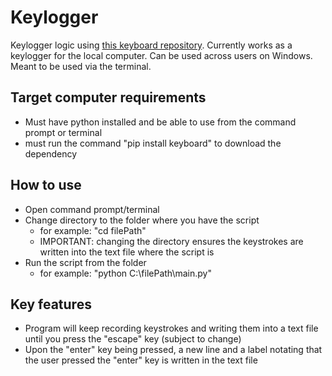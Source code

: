 # Keylogger

Keylogger logic using [this keyboard repository](https://github.com/boppreh/keyboard). Currently works as a keylogger for the local computer. 
Can be used across users on Windows. Meant to be used via the terminal.

## Target computer requirements
- Must have python installed and be able to use from the command prompt or terminal
- must run the command "pip install keyboard" to download the dependency

## How to use
- Open command prompt/terminal
- Change directory to the folder where you have the script
  - for example: "cd filePath"
  - IMPORTANT: changing the directory ensures the keystrokes are written into the text file where the script is
- Run the script from the folder
  - for example: "python C:\filePath\main.py"

## Key features
- Program will keep recording keystrokes and writing them into a text file until you press the "escape" key (subject to change)
- Upon the "enter" key being pressed, a new line and a label notating that the user pressed the "enter" key is written in the text file
